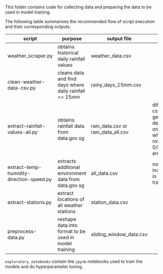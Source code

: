This folder contains code for collecting data and preparing the data to be used in model training.

The following table summarises the recommended flow of script execution and their corresponding outputs:

| script | purpose | output file | note | 
|--|--|--|--|
| weather_scraper.py | obtains historical daily rainfall values | weather_data.csv | |
| clean-weather-data-csv.py | cleans data and find days where daily rainfall >= 15mm | rainy_days_15mm.csv | |
| extract-rainfall-values-all.py | obtains rainfall data from data.gov.sg | rain_data.csv or rain_data_all.csv | different csvs generated depending on whether rows with 0/NaN's are kept |
| extract-temp-humidity-direction-speed.py | extracts additional environment data from data.gov.sg | all_data.csv | not included in model training |
| extract-stations.py | extract locations of all weather stations | station_data.csv | | 
| preprocess-data.py | reshape data into format to be used in model training | sliding_window_data.csv | |

`exploratory_notebooks` contain the `ipynb` notebooks used to train the models and do hyperparameter tuning.
